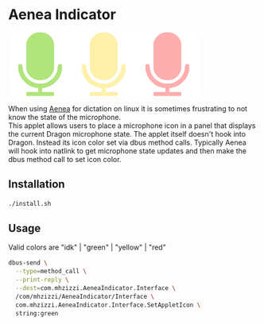 # Aenea Indicator

![aenea-green](icons/aenea-green.png)![aenea-yellow](icons/aenea-yellow.png)![aenea-red](icons/aenea-red.png)

When using [Aenea](https://github.com/dictation-toolbox/aenea) for dictation on
linux it is sometimes frustrating to not know the state of the microphone.  
This applet allows users to place a microphone icon in a panel that displays 
the current Dragon microphone state.  The applet itself doesn't hook into 
Dragon. Instead its icon color set via dbus method calls.  Typically Aenea will
hook into natlink to get microphone state updates and then make the dbus method 
call to set icon color.

## Installation
```bash
./install.sh
```

## Usage

Valid colors are "idk" | "green" | "yellow" | "red"

```bash
dbus-send \
  --type=method_call \
  --print-reply \
  --dest=com.mhzizzi.AeneaIndicator.Interface \
  /com/mhzizzi/AeneaIndicator/Interface \
  com.mhzizzi.AeneaIndicator.Interface.SetAppletIcon \
  string:green
```

